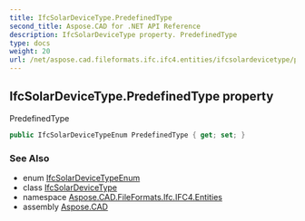 ```yaml
---
title: IfcSolarDeviceType.PredefinedType
second_title: Aspose.CAD for .NET API Reference
description: IfcSolarDeviceType property. PredefinedType
type: docs
weight: 20
url: /net/aspose.cad.fileformats.ifc.ifc4.entities/ifcsolardevicetype/predefinedtype/
---
```

## IfcSolarDeviceType.PredefinedType property

PredefinedType

```csharp
public IfcSolarDeviceTypeEnum PredefinedType { get; set; }
```

### See Also

* enum [IfcSolarDeviceTypeEnum](../../../aspose.cad.fileformats.ifc.ifc4.types/ifcsolardevicetypeenum/)
* class [IfcSolarDeviceType](../)
* namespace [Aspose.CAD.FileFormats.Ifc.IFC4.Entities](../../ifcsolardevicetype/)
* assembly [Aspose.CAD](../../../)


